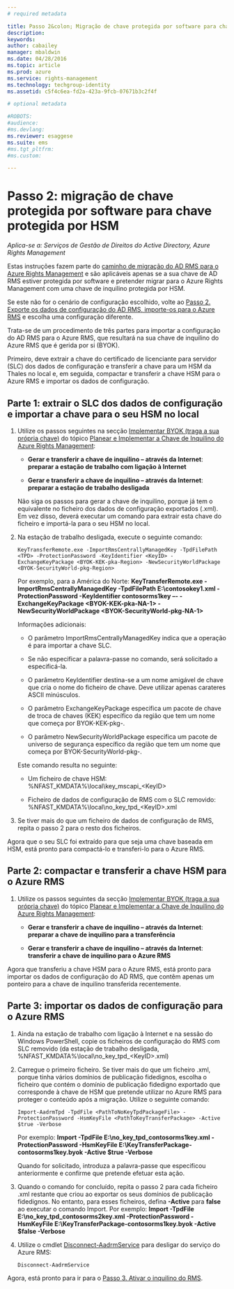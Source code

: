 ```yaml
---
# required metadata

title: Passo 2&colon; Migração de chave protegida por software para chave protegida por HSM | Azure RMS
description:
keywords:
author: cabailey
manager: mbaldwin
ms.date: 04/28/2016
ms.topic: article
ms.prod: azure
ms.service: rights-management
ms.technology: techgroup-identity
ms.assetid: c5f4c6ea-fd2a-423a-9fcb-07671b3c2f4f

# optional metadata

#ROBOTS:
#audience:
#ms.devlang:
ms.reviewer: esaggese
ms.suite: ems
#ms.tgt_pltfrm:
#ms.custom:

---
```


# Passo 2: migração de chave protegida por software para chave protegida por HSM

*Aplica-se a: Serviços de Gestão de Direitos do Active Directory, Azure Rights Management*


Estas instruções fazem parte do [caminho de migração do AD RMS para o Azure Rights Management](migrate-from-ad-rms-to-azure-rms.md) e são aplicáveis apenas se a sua chave de AD RMS estiver protegida por software e pretender migrar para o Azure Rights Management com uma chave de inquilino protegida por HSM. 

Se este não for o cenário de configuração escolhido, volte ao [Passo 2. Exporte os dados de configuração do AD RMS, importe-os para o Azure RMS](migrate-from-ad-rms-to-azure-rms.md#step-2-export-configuration-data-from-ad-rms-and-import-it-to-azure-rms) e escolha uma configuração diferente.

Trata-se de um procedimento de três partes para importar a configuração do AD RMS para o Azure RMS, que resultará na sua chave de inquilino do Azure RMS que é gerida por si (BYOK).

Primeiro, deve extrair a chave do certificado de licenciante para servidor (SLC) dos dados de configuração e transferir a chave para um HSM da Thales no local e, em seguida, compactar e transferir a chave HSM para o Azure RMS e importar os dados de configuração.

## Parte 1: extrair o SLC dos dados de configuração e importar a chave para o seu HSM no local

1.  Utilize os passos seguintes na secção [Implementar BYOK (traga a sua própria chave)](plan-implement-tenant-key.md#BKMK_ImplementBYOK) do tópico [Planear e Implementar a Chave de Inquilino do Azure Rights Management](plan-implement-tenant-key.md):

    -   **Gerar e transferir a chave de inquilino – através da Internet**: **preparar a estação de trabalho com ligação à Internet**

    -   **Gerar e transferir a chave de inquilino – através da Internet**: **preparar a estação de trabalho desligada**

    Não siga os passos para gerar a chave de inquilino, porque já tem o equivalente no ficheiro dos dados de configuração exportados (.xml). Em vez disso, deverá executar um comando para extrair esta chave do ficheiro e importá-la para o seu HSM no local.

2.  Na estação de trabalho desligada, execute o seguinte comando:

    ```
    KeyTransferRemote.exe -ImportRmsCentrallyManagedKey -TpdFilePath <TPD> -ProtectionPassword -KeyIdentifier <KeyID> -ExchangeKeyPackage <BYOK-KEK-pka-Region> -NewSecurityWorldPackage <BYOK-SecurityWorld-pkg-Region>
    ```
    Por exemplo, para a América do Norte: **KeyTransferRemote.exe -ImportRmsCentrallyManagedKey -TpdFilePath E:\contosokey1.xml -ProtectionPassword -KeyIdentifier contosorms1key –- -ExchangeKeyPackage &lt;BYOK-KEK-pka-NA-1&gt; -NewSecurityWorldPackage &lt;BYOK-SecurityWorld-pkg-NA-1&gt;**

    Informações adicionais:

    -   O parâmetro ImportRmsCentrallyManagedKey indica que a operação é para importar a chave SLC.

    -   Se não especificar a palavra-passe no comando, será solicitado a especificá-la.

    -   O parâmetro KeyIdentifier destina-se a um nome amigável de chave que cria o nome do ficheiro de chave. Deve utilizar apenas carateres ASCII minúsculos.

    -   O parâmetro ExchangeKeyPackage especifica um pacote de chave de troca de chaves (KEK) específico da região que tem um nome que começa por BYOK-KEK-pkg-.

    -   O parâmetro NewSecurityWorldPackage especifica um pacote de universo de segurança específico da região que tem um nome que começa por BYOK-SecurityWorld-pkg-.

    Este comando resulta no seguinte:

    -   Um ficheiro de chave HSM: %NFAST_KMDATA%\local\key_mscapi_&lt;KeyID&gt;

    -   Ficheiro de dados de configuração de RMS com o SLC removido: %NFAST_KMDATA%\local\no_key_tpd_&lt;KeyID&gt;.xml

3.  Se tiver mais do que um ficheiro de dados de configuração de RMS, repita o passo 2 para o resto dos ficheiros.

Agora que o seu SLC foi extraído para que seja uma chave baseada em HSM, está pronto para compactá-lo e transferi-lo para o Azure RMS.

## Parte 2: compactar e transferir a chave HSM para o Azure RMS

1.  Utilize os passos seguintes da secção [Implementar BYOK (traga a sua própria chave)](plan-implement-tenant-key.md#BKMK_ImplementBYOK) do tópico [Planear e Implementar a Chave de Inquilino do Azure Rights Management](plan-implement-tenant-key.md):

    -   **Gerar e transferir a chave de inquilino – através da Internet**: **preparar a chave de inquilino para a transferência**

    -   **Gerar e transferir a chave de inquilino – através da Internet**: **transferir a chave de inquilino para o Azure RMS**

Agora que transferiu a chave HSM para o Azure RMS, está pronto para importar os dados de configuração do AD RMS, que contêm apenas um ponteiro para a chave de inquilino transferida recentemente.

## Parte 3: importar os dados de configuração para o Azure RMS

1.  Ainda na estação de trabalho com ligação à Internet e na sessão do Windows PowerShell, copie os ficheiros de configuração do RMS com SLC removido (da estação de trabalho desligada, %NFAST_KMDATA%\local\no_key_tpd_&lt;KeyID&gt;.xml)

2.  Carregue o primeiro ficheiro. Se tiver mais do que um ficheiro .xml, porque tinha vários domínios de publicação fidedignos, escolha o ficheiro que contém o domínio de publicação fidedigno exportado que corresponde à chave de HSM que pretende utilizar no Azure RMS para proteger o conteúdo após a migração. Utilize o seguinte comando:

    ```
    Import-AadrmTpd -TpdFile <PathToNoKeyTpdPackageFile> -ProtectionPassword -HsmKeyFile <PathToKeyTransferPackage> -Active $true -Verbose
    ```
    Por exemplo: **Import -TpdFile E:\no_key_tpd_contosorms1key.xml -ProtectionPassword -HsmKeyFile E:\KeyTransferPackage-contosorms1key.byok -Active $true -Verbose**

    Quando for solicitado, introduza a palavra-passe que especificou anteriormente e confirme que pretende efetuar esta ação.

3.  Quando o comando for concluído, repita o passo 2 para cada ficheiro .xml restante que criou ao exportar os seus domínios de publicação fidedignos. No entanto, para esses ficheiros, defina **-Active** para **false** ao executar o comando Import. Por exemplo: **Import -TpdFile E:\no_key_tpd_contosorms2key.xml -ProtectionPassword -HsmKeyFile E:\KeyTransferPackage-contosorms1key.byok -Active $false -Verbose**

4.  Utilize o cmdlet [Disconnect-AadrmService](http://msdn.microsoft.com/library/windowsazure/dn629416.aspx) para desligar do serviço do Azure RMS:

    ```
    Disconnect-AadrmService
    ```

Agora, está pronto para ir para o [Passo 3. Ativar o inquilino do RMS](migrate-from-ad-rms-to-azure-rms.md#BKMK_Step3Migration).




<!--HONumber=Apr16_HO4-->



